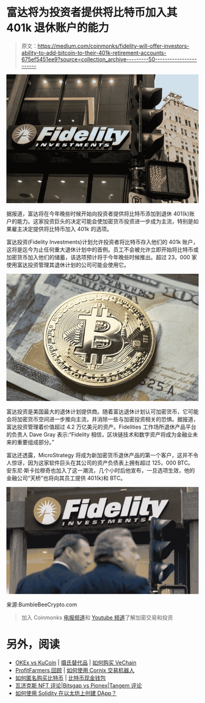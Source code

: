 # 富达将为投资者提供将比特币加入其 401k 退休账户的能力

> 原文：<https://medium.com/coinmonks/fidelity-will-offer-investors-ability-to-add-bitcoin-to-their-401k-retirement-accounts-675ef5451ee9?source=collection_archive---------50----------------------->

![](img/710b593b831f0b2f60bc55b91e7be6e9.png)

据报道，富达将在今年晚些时候开始向投资者提供将比特币添加到退休 401(k)账户的能力。这家投资巨头的决定可能会使加密货币投资进一步成为主流，特别是如果雇主决定提供将比特币加入 401k 的选项。

富达投资(Fidelity Investments)计划允许投资者将比特币存入他们的 401k 账户，这将是迄今为止任何重大退休计划中的首例。员工不会被允许立即开始将比特币或加密货币加入他们的储蓄，该选项预计将于今年晚些时候推出。超过 23，000 家使用富达投资管理其退休计划的公司可能会使用它。

![](img/2d647d1f668164fdfad6830a00ccd021.png)

富达投资是美国最大的退休计划提供商。随着富达退休计划认可加密货币，它可能会将加密货币空间进一步推向主流，并消除一些与加密投资相关的恐惧。据报道，富达投资管理着价值超过 4.2 万亿美元的资产。Fidelities 工作场所退休产品平台的负责人 Dave Gray 表示:“Fidelity 相信，区块链技术和数字资产将成为金融业未来的重要组成部分。”

富达还透露，MicroStrategy 将成为新加密货币退休产品的第一个客户，这并不令人惊讶，因为这家软件巨头在其公司的资产负债表上拥有超过 125，000 BTC。安东尼·斯卡拉穆奇也加入了这一潮流，几个小时后他宣布，一旦选项生效，他的金融公司“天桥”也将向其员工提供 401(k)和 BTC。

![](img/d756c5ff474d05067c900aed9c199ec8.png)

来源:BumbleBeeCrypto.com

> 加入 Coinmonks [电报频道](https://t.me/coincodecap)和 [Youtube 频道](https://www.youtube.com/c/coinmonks/videos)了解加密交易和投资

# 另外，阅读

*   [OKEx vs KuCoin](https://coincodecap.com/okex-kucoin) | [摄氏替代品](https://coincodecap.com/celsius-alternatives) | [如何购买 VeChain](https://coincodecap.com/buy-vechain)
*   [ProfitFarmers 回顾](https://coincodecap.com/profitfarmers-review) | [如何使用 Cornix 交易机器人](https://coincodecap.com/cornix-trading-bot)
*   [如何匿名购买比特币](https://coincodecap.com/buy-bitcoin-anonymously) | [比特币现金钱包](https://coincodecap.com/bitcoin-cash-wallets)
*   [瓦济克斯 NFT 评论](https://coincodecap.com/wazirx-nft-review)|[Bitsgap vs Pionex](https://coincodecap.com/bitsgap-vs-pionex)|[Tangem 评论](https://coincodecap.com/tangem-wallet-review)
*   [如何使用 Solidity 在以太坊上创建 DApp？](https://coincodecap.com/create-a-dapp-on-ethereum-using-solidity)